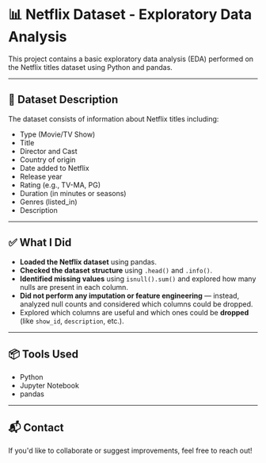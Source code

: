 # 📊 Netflix Dataset - Exploratory Data Analysis

This project contains a basic exploratory data analysis (EDA) performed on the Netflix titles dataset using Python and pandas.

---

## 📁 Dataset Description

The dataset consists of information about Netflix titles including:
- Type (Movie/TV Show)
- Title
- Director and Cast
- Country of origin
- Date added to Netflix
- Release year
- Rating (e.g., TV-MA, PG)
- Duration (in minutes or seasons)
- Genres (listed_in)
- Description

---

## ✅ What I Did

- **Loaded the Netflix dataset** using pandas.
- **Checked the dataset structure** using `.head()` and `.info()`.
- **Identified missing values** using `isnull().sum()` and explored how many nulls are present in each column.
- **Did not perform any imputation or feature engineering** — instead, analyzed null counts and considered which columns could be dropped.
- Explored which columns are useful and which ones could be **dropped** (like `show_id`, `description`, etc.).


---



## 📦 Tools Used

- Python
- Jupyter Notebook
- pandas

---

## 📬 Contact

If you'd like to collaborate or suggest improvements, feel free to reach out!
